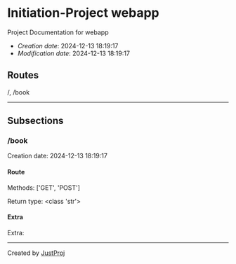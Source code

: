 # Initiation-Project webapp
Project Documentation for webapp

 + *Creation date*: 2024-12-13 18:19:17
 + *Modification date*: 2024-12-13 18:19:17

## Routes
/, /book

---

## Subsections

### /book
Creation date: 2024-12-13 18:19:17

#### Route
Methods: ['GET', 'POST']

Return type: <class 'str'>

#### Extra
Extra: 

---

Created by [JustProj](https://github.com/alexeev-prog/JustProj)
